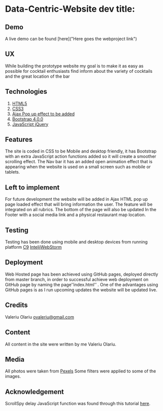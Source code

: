 # Data-Centric-Website dev title:
## Demo
A live demo can be found [here]("Here goes the webproject link")  
## UX
While building the prototype website my goal is to make it as easy as possible for cocktail enthusiasts find inform about the variety of cocktails and the great location of the bar
## Technologies
1.	[HTML5]( https://www.w3schools.com/html/html_intro.asp)
2.	[CSS3]( https://www.w3schools.com/css/)
3.	[Ajax Pop up effect to be added]( https://www.w3schools.com/xml/ajax_intro.asp)
4.	[Bootstrap 4.0.0]( https://getbootstrap.com/docs/4.0/getting-started/introduction/)
5.	[JavaScript jQuery]( https://www.w3schools.com/js/default.asp)

## Features
The site is coded in CSS to be Mobile and desktop friendly, it has Bootstrap with an extra JavaScript action functions added so it will create a smoother scrolling effect. 
The Nav bar it has an added open animation effect that is appearing when the website is used on a small screen such as mobile or tablets.
## Left to implement 
For future development the website will be added in Ajax HTML pop up page loaded effect that will bring information the user. The feature will be integrated on all rubrics.
The bottom of the page will also be updated In the Footer with a social media link and a physical restaurant map location.
## Testing
Testing has been done using mobile and desktop devices from running platform [C9]( https://c9.io)
[IntelijWebStorm]( https://www.jetbrains.com/webstorm)
## Deployment 
Web Hosted page has been achieved using GitHub pages, deployed directly from master branch, in order to successful achieve web deployment on GitHub page by naming the page’’index.html’’ .
One of the advantages using GitHub pages is as I run upcoming updates the website will be updated live.
## Credits
Valeriu Olariu 
ovaleriu@gmail.com
## Content
All content in the site were written by me Valeriu Olariu.
## Media
All photos were taken from [Pexels](https://www.pexels.com/) Some filters were applied to some of the images.
## Acknowledgement
ScrollSpy delay JavaScript function was found through this tutorial [here](https://www.abeautifulsite.net/smoothly-scroll-to-an-element-without-a-jquery-plugin-2). 
